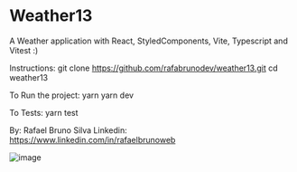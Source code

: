 # Weather13

A Weather application with React, StyledComponents, Vite, Typescript and Vitest :)


Instructions:
git clone https://github.com/rafabrunodev/weather13.git
cd weather13

To Run the project:
yarn
yarn dev

To Tests:
yarn test

By: Rafael Bruno Silva
Linkedin: https://www.linkedin.com/in/rafaelbrunoweb


![image](https://user-images.githubusercontent.com/43010740/217340646-0df12776-6f49-48a3-bcb3-80fa1e00d540.png)
